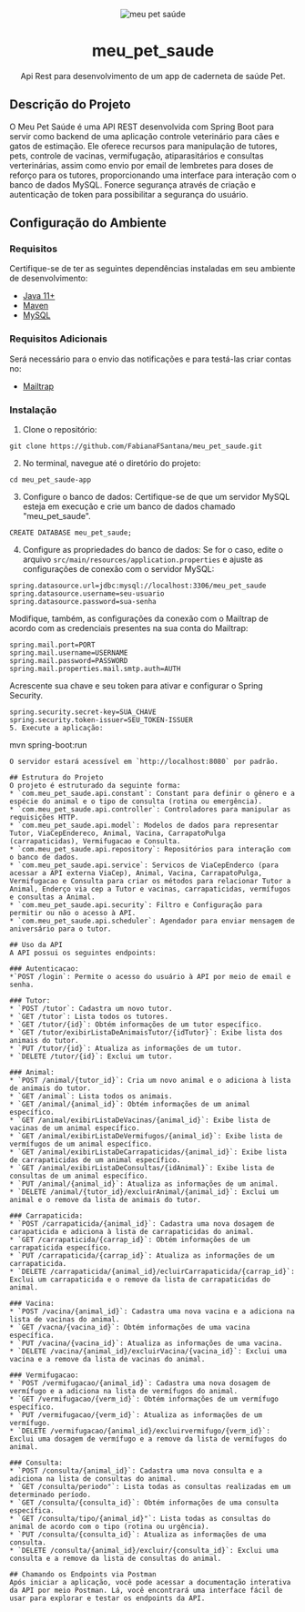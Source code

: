 <div align="center">
  
![meu pet saúde](https://github.com/FabianaFSantana/meu_pet_saude/assets/161942930/0427791b-ec45-4545-a8a4-8494e771f216)

# meu_pet_saude
Api Rest para desenvolvimento de um app de caderneta de saúde Pet.

</div>

## Descrição do Projeto
O Meu Pet Saúde é uma API REST desenvolvida com Spring Boot para servir como backend de uma aplicação controle veterinário para cães e gatos de estimação. Ele oferece recursos para manipulação de tutores, pets, controle de vacinas, vermifugação, atiparasitários e consultas verterinárias, assim como envio por email de lembretes para doses de reforço para os tutores, proporcionando uma interface para interação com o banco de dados MySQL. Fonerce segurança através de criação e autenticação de token para possibilitar a segurança do usuário.

## Configuração do Ambiente

### Requisitos
Certifique-se de ter as seguintes dependências instaladas em seu ambiente de desenvolvimento:

* [Java 11+](https://www.oracle.com/br/java/technologies/javase/jdk11-archive-downloads.html)
* [Maven](https://maven.apache.org/download.cgi)
* [MySQL](https://dev.mysql.com/downloads/installer/)

### Requisitos Adicionais
Será necessário para o envio das notificações e para testá-las criar contas no:
* [Mailtrap](https://mailtrap.io)

### Instalação
1. Clone o repositório:
```
git clone https://github.com/FabianaFSantana/meu_pet_saude.git
```
2. No terminal, navegue até o diretório do projeto:
```
cd meu_pet_saude-app
```
3. Configure o banco de dados:
Certifique-se de que um servidor MySQL esteja em execução e crie um banco de dados chamado "meu_pet_saude".
```
CREATE DATABASE meu_pet_saude;
```
4. Configure as propriedades do banco de dados:
Se for o caso, edite o arquivo `src/main/resources/application.properties` e ajuste as configurações de conexão com o servidor MySQL:
```
spring.datasource.url=jdbc:mysql://localhost:3306/meu_pet_saude
spring.datasource.username=seu-usuario
spring.datasource.password=sua-senha
```
Modifique, também, as configurações da conexão com o Mailtrap de acordo com as credenciais presentes na sua conta do Mailtrap:
```
spring.mail.port=PORT
spring.mail.username=USERNAME
spring.mail.password=PASSWORD
spring.mail.properties.mail.smtp.auth=AUTH
```
Acrescente sua chave e seu token para ativar e configurar o Spring Security.
```
spring.security.secret-key=SUA_CHAVE
spring.security.token-issuer=SEU_TOKEN-ISSUER
5. Execute a aplicação:
```
mvn spring-boot:run
```
O servidor estará acessível em `http://localhost:8080` por padrão.

## Estrutura do Projeto
O projeto é estruturado da seguinte forma:
* `com.meu_pet_saude.api.constant`: Constant para definir o gênero e a espécie do animal e o tipo de consulta (rotina ou emergência).
* `com.meu_pet_saude.api.controller`: Controladores para manipular as requisições HTTP.
* `com.meu_pet_saude.api.model`: Modelos de dados para representar Tutor, ViaCepEndereco, Animal, Vacina, CarrapatoPulga (carrapaticidas), Vermifugacao e Consulta.
* `com.meu_pet_saude.api.repository`: Repositórios para interação com o banco de dados.
* `com.meu_pet_saude.api.service`: Servicos de ViaCepEnderco (para acessar a API externa ViaCep), Animal, Vacina, CarrapatoPulga, Vermifugacao e Consulta para criar os métodos para relacionar Tutor a Animal, Enderço via cep a Tutor e vacinas, carrapaticidas, vermífugos e consultas a Animal.
* `com.meu_pet_saude.api.security`: Filtro e Configuração para permitir ou não o acesso à API.
* `com.meu_pet_saude.api.scheduler`: Agendador para enviar mensagem de aniversário para o tutor.

## Uso da API
A API possui os seguintes endpoints:

### Autenticacao:
*`POST /login`: Permite o acesso do usuário à API por meio de email e senha.

### Tutor:
* `POST /tutor`: Cadastra um novo tutor.
* `GET /tutor`: Lista todos os tutores.
* `GET /tutor/{id}`: Obtém informações de um tutor específico.
* `GET /tutor/exibirListaDeAnimaisTutor/{idTutor}`: Exibe lista dos animais do tutor.
* `PUT /tutor/{id}`: Atualiza as informações de um tutor.
* `DELETE /tutor/{id}`: Exclui um tutor.

### Animal:
* `POST /animal/{tutor_id}`: Cria um novo animal e o adiciona à lista de animais do tutor.
* `GET /animal`: Lista todos os animais.
* `GET /animal/{animal_id}`: Obtém informações de um animal específico.
* `GET /animal/exibirListaDeVacinas/{animal_id}`: Exibe lista de vacinas de um animal específico.
* `GET /animal/exibirListaDeVermifugos/{animal_id}`: Exibe lista de vermífugos de um animal específico.
* `GET /animal/exibirListaDeCarrapaticidas/{animal_id}`: Exibe lista de carrapaticidas de um animal específico.
* `GET /animal/exibirListaDeConsultas/{idAnimal}`: Exibe lista de consultas de um animal específico.
* `PUT /animal/{animal_id}`: Atualiza as informações de um animal.
* `DELETE /animal/{tutor_id}/excluirAnimal/{animal_id}`: Exclui um animal e o remove da lista de animais do tutor.

### Carrapaticida:
* `POST /carrapaticida/{animal_id}`: Cadastra uma nova dosagem de carapaticida e adiciona à lista de carrapaticidas do animal.
* `GET /carrapaticida/{carrap_id}`: Obtém informações de um carrapaticida específico.
* `PUT /carrapaticida/{carrap_id}`: Atualiza as informações de um carrapaticida.
* `DELETE /carrapaticida/{animal_id}/ecluirCarrapaticida/{carrap_id}`: Exclui um carrapaticida e o remove da lista de carrapaticidas do animal.

### Vacina:
* `POST /vacina/{animal_id}`: Cadastra uma nova vacina e a adiciona na lista de vacinas do animal.
* `GET /vacna/{vacina_id}`: Obtém informações de uma vacina específica.
* `PUT /vacina/{vacina_id}`: Atualiza as informações de uma vacina.
* `DELETE /vacina/{animal_id}/excluirVacina/{vacina_id}`: Exclui uma vacina e a remove da lista de vacinas do animal.

### Vermifugacao:
* `POST /vermifugacao/{animal_id}`: Cadastra uma nova dosagem de vermífugo e a adiciona na lista de vermífugos do animal.
* `GET /vermifugacao/{verm_id}`: Obtém informações de um vermífugo específico.
* `PUT /vermifugacao/{verm_id}`: Atualiza as informações de um vermífugo.
* `DELETE /vermifugacao/{animal_id}/excluirvermifugo/{verm_id}`: Exclui uma dosagem de vermífugo e a remove da lista de vermífugos do animal.

### Consulta:
* `POST /consulta/{animal_id}`: Cadastra uma nova consulta e a adiciona na lista de consultas do animal.
* `GET /consulta/periodo"`: Lista todas as consultas realizadas em um determinado período.
* `GET /consulta/{consulta_id}`: Obtém informações de uma consulta específica.
* `GET /consulta/tipo/{animal_id}"`: Lista todas as consultas do animal de acordo com o tipo (rotina ou urgência).
* `PUT /consulta/{consulta_id}`: Atualiza as informações de uma consulta.
* `DELETE /consulta/{animal_id}/excluir/{consulta_id}`: Exclui uma consulta e a remove da lista de consultas do animal.

## Chamando os Endpoints via Postman
Após iniciar a aplicação, você pode acessar a documentação interativa da API por meio Postman. Lá, você encontrará uma interface fácil de usar para explorar e testar os endpoints da API.







